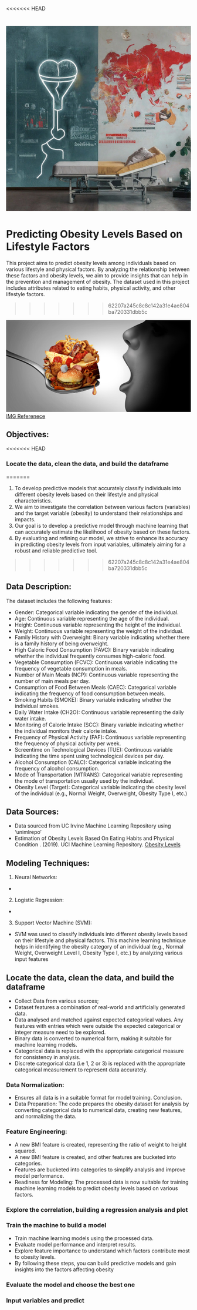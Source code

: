 
<<<<<<< HEAD

![alt text](Obesity.jpeg)
=======
# Predicting Obesity Levels Based on Lifestyle Factors
This project aims to predict obesity levels among individuals based on various lifestyle and physical factors. By analyzing the relationship between these factors and obesity levels, we aim to provide insights that can help in the prevention and management of obesity. The dataset used in this project includes attributes related to eating habits, physical activity, and other lifestyle factors.
>>>>>>> 62207a245c8c8c142a31e4ae804ba720331dbb5c

![Chilhood_Obesity](/Images/Childhood-Obesity-Problem.jpg)
[IMG Referenece](https://beaumonteh.com/childhood-obesity-problem/)
## Objectives:

<<<<<<< HEAD


### Locate the data, clean the data, and build the dataframe
=======
1. To develop predictive models that accurately classify individuals into different obesity levels based on their lifestyle and physical characteristics. 
2. We aim to investigate the correlation between various factors (variables) and the target variable (obesity) to understand their relationships and impacts.
3. Our goal is to develop a predictive model through machine learning that can accurately estimate the likelihood of obesity based on these factors. 
4. By evaluating and refining our model, we strive to enhance its accuracy in predicting obesity levels from input variables, ultimately aiming for a robust and reliable predictive tool.
>>>>>>> 62207a245c8c8c142a31e4ae804ba720331dbb5c


## Data Description:

The dataset includes the following features:

* Gender: Categorical variable indicating the gender of the individual.
* Age: Continuous variable representing the age of the individual.
* Height: Continuous variable representing the height of the individual.
* Weight: Continuous variable representing the weight of the individual.
* Family History with Overweight: Binary variable indicating whether there is a family history of being overweight.
* High Caloric Food Consumption (FAVC): Binary variable indicating whether the individual frequently consumes high-caloric food.
* Vegetable Consumption (FCVC): Continuous variable indicating the frequency of vegetable consumption in meals.
* Number of Main Meals (NCP): Continuous variable representing the number of main meals per day.
* Consumption of Food Between Meals (CAEC): Categorical variable indicating the frequency of food consumption between meals.
* Smoking Habits (SMOKE): Binary variable indicating whether the individual smokes.
* Daily Water Intake (CH2O): Continuous variable representing the daily water intake.
* Monitoring of Calorie Intake (SCC): Binary variable indicating whether the individual monitors their calorie intake.
* Frequency of Physical Activity (FAF): Continuous variable representing the frequency of physical activity per week.
* Screentime on Technological Devices (TUE): Continuous variable indicating the time spent using technological devices per day.
* Alcohol Consumption (CALC): Categorical variable indicating the frequency of alcohol consumption.
* Mode of Transportation (MTRANS): Categorical variable representing the mode of transportation usually used by the individual.
* Obesity Level (Target): Categorical variable indicating the obesity level of the individual (e.g., Normal Weight, Overweight, Obesity Type I, etc.)

## Data Sources: 
* Data sourced from UC Irvine Machine Learning Repository using ‘unimlrepo’ 
* Estimation of Obesity Levels Based On Eating Habits and Physical Condition . (2019). UCI Machine Learning Repository. 
[Obesity Levels](https://doi.org/10.24432/C5H31Z)

## Modeling Techniques:
1. Neural Networks: 
* 


2. Logistic Regression:
 * 

3. Support Vector Machine (SVM):

*  SVM was used to classify individuals into different obesity levels based on their lifestyle and physical factors. This machine learning technique helps in identifying the obesity category of an individual (e.g., Normal Weight, Overweight Level I, Obesity Type I, etc.) by analyzing various input features

## Locate the data, clean the data, and build the dataframe

* Collect Data from various sources;
* Dataset features a combination of real-world and artificially 
generated data.
* Data analysed and matched against expected categorical 
values. Any features with entries which were outside the 
expected categorical or integer measure need to be explored.
* Binary data is converted to numerical form, making it suitable 
for machine learning models.
* Categorical data is replaced with the appropriate categorical 
measure for consistency in analysis.
* Discrete categorical data (i.e 1, 2 or 3) is replaced with the 
appropriate categorical measurement to represent data 
accurately.

### Data Normalization:
* Ensures all data is in a suitable format for model training.
Conclusion.
* Data Preparation: The code prepares the obesity dataset for analysis
by converting categorical data to numerical data, creating new 
features, and normalizing the data.

### Feature Engineering:
* A new BMI feature is created, representing the ratio of weight 
to height squared.
* A new BMI feature is created, and other features are bucketed into categories.
* Features are bucketed into categories to simplify analysis and 
improve model performance.
* Readiness for Modeling: The processed data is now suitable for training machine learning models to predict obesity levels based on various factors.

### Explore the correlation, building a regression analysis and plot


### Train the machine to build a model 
* Train machine learning models using the processed data.
* Evaluate model performance and interpret results.
* Explore feature importance to understand which factors 
contribute most to obesity levels.
* By following these steps, you can build predictive models and gain 
insights into the factors affecting obesity

### Evaluate the model and choose the best one

### Input variables and predict

